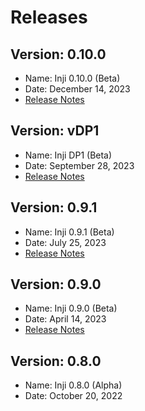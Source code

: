 # Releases

## Version: 0.10.0

* Name: Inji 0.10.0 (Beta)
* Date: December 14, 2023
* [Release Notes](version-0.10.0.md)

## Version: vDP1

* Name: Inji DP1 (Beta)
* Date: September 28, 2023
* [Release Notes](version-inji-dp1.md)

## Version: 0.9.1

* Name: Inji 0.9.1 (Beta)
* Date: July 25, 2023
* [Release Notes](version-0.9.1.md)

## Version: 0.9.0

* Name: Inji 0.9.0 (Beta)
* Date: April 14, 2023
* [Release Notes](version-0.9.0.md)

## Version: 0.8.0

* Name: Inji 0.8.0 (Alpha)
* Date:  October 20, 2022
